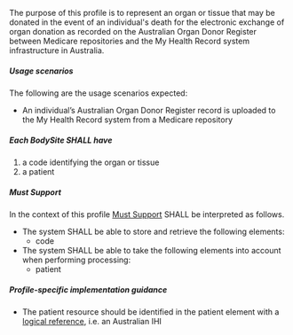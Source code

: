 The purpose of this profile is to represent an organ or tissue that may be donated in the event of an individual's death for the electronic exchange of organ donation as recorded on the Australian Organ Donor Register between Medicare repositories and the My Health Record system infrastructure in Australia.


##### **Usage scenarios**
The following are the usage scenarios expected:
* An individual’s Australian Organ Donor Register record is uploaded to the My Health Record system from a Medicare repository


##### **Each BodySite SHALL have**
1. a code identifying the organ or tissue
1. a patient


##### **Must Support**
In the context of this profile [Must Support](http://hl7.org/fhir/STU3/conformance-rules.html#mustSupport) SHALL be interpreted as follows.
* The system SHALL be able to store and retrieve the following elements:
    * code
* The system SHALL be able to take the following elements into account when performing processing:
    * patient


##### **Profile-specific implementation guidance**
* The patient resource should be identified in the patient element with a [logical reference](https://www.hl7.org/fhir/STU3/references.html#logical), i.e. an Australian IHI

